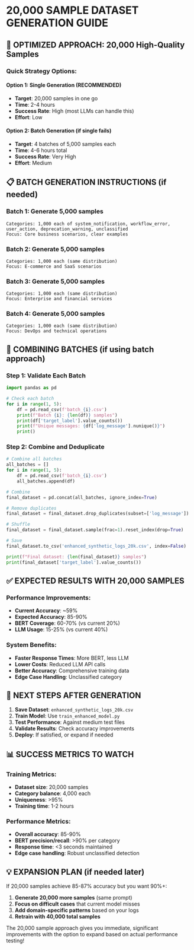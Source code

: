 # 20,000 SAMPLE DATASET GENERATION GUIDE

## 🎯 OPTIMIZED APPROACH: 20,000 High-Quality Samples

### Quick Strategy Options:

#### **Option 1: Single Generation (RECOMMENDED)**
- **Target**: 20,000 samples in one go
- **Time**: 2-4 hours
- **Success Rate**: High (most LLMs can handle this)
- **Effort**: Low

#### **Option 2: Batch Generation (if single fails)**
- **Target**: 4 batches of 5,000 samples each
- **Time**: 4-6 hours total
- **Success Rate**: Very High
- **Effort**: Medium

## 📋 BATCH GENERATION INSTRUCTIONS (if needed)

### Batch 1: Generate 5,000 samples
```
Categories: 1,000 each of system_notification, workflow_error, user_action, deprecation_warning, unclassified
Focus: Core business scenarios, clear examples
```

### Batch 2: Generate 5,000 samples
```
Categories: 1,000 each (same distribution)
Focus: E-commerce and SaaS scenarios
```

### Batch 3: Generate 5,000 samples
```
Categories: 1,000 each (same distribution)
Focus: Enterprise and financial services
```

### Batch 4: Generate 5,000 samples
```
Categories: 1,000 each (same distribution)
Focus: DevOps and technical operations
```

## 🔧 COMBINING BATCHES (if using batch approach)

### Step 1: Validate Each Batch
```python
import pandas as pd

# Check each batch
for i in range(1, 5):
    df = pd.read_csv(f'batch_{i}.csv')
    print(f"Batch {i}: {len(df)} samples")
    print(df['target_label'].value_counts())
    print(f"Unique messages: {df['log_message'].nunique()}")
    print()
```

### Step 2: Combine and Deduplicate
```python
# Combine all batches
all_batches = []
for i in range(1, 5):
    df = pd.read_csv(f'batch_{i}.csv')
    all_batches.append(df)

# Combine
final_dataset = pd.concat(all_batches, ignore_index=True)

# Remove duplicates
final_dataset = final_dataset.drop_duplicates(subset=['log_message'])

# Shuffle
final_dataset = final_dataset.sample(frac=1).reset_index(drop=True)

# Save
final_dataset.to_csv('enhanced_synthetic_logs_20k.csv', index=False)

print(f"Final dataset: {len(final_dataset)} samples")
print(final_dataset['target_label'].value_counts())
```

## ✅ EXPECTED RESULTS WITH 20,000 SAMPLES

### Performance Improvements:
- **Current Accuracy**: ~59%
- **Expected Accuracy**: 85-90%
- **BERT Coverage**: 60-70% (vs current 20%)
- **LLM Usage**: 15-25% (vs current 40%)

### System Benefits:
- **Faster Response Times**: More BERT, less LLM
- **Lower Costs**: Reduced LLM API calls
- **Better Accuracy**: Comprehensive training data
- **Edge Case Handling**: Unclassified category

## 🚀 NEXT STEPS AFTER GENERATION

1. **Save Dataset**: `enhanced_synthetic_logs_20k.csv`
2. **Train Model**: Use `train_enhanced_model.py`
3. **Test Performance**: Against medium test files
4. **Validate Results**: Check accuracy improvements
5. **Deploy**: If satisfied, or expand if needed

## 📊 SUCCESS METRICS TO WATCH

### Training Metrics:
- **Dataset size**: 20,000 samples
- **Category balance**: 4,000 each
- **Uniqueness**: >95%
- **Training time**: 1-2 hours

### Performance Metrics:
- **Overall accuracy**: 85-90%
- **BERT precision/recall**: >90% per category
- **Response time**: <3 seconds maintained
- **Edge case handling**: Robust unclassified detection

## 💡 EXPANSION PLAN (if needed later)

If 20,000 samples achieve 85-87% accuracy but you want 90%+:

1. **Generate 20,000 more samples** (same prompt)
2. **Focus on difficult cases** that current model misses
3. **Add domain-specific patterns** based on your logs
4. **Retrain with 40,000 total samples**

The 20,000 sample approach gives you immediate, significant improvements with the option to expand based on actual performance testing!